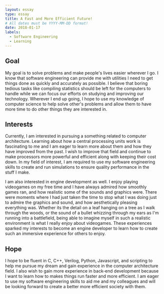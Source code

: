 ```yaml
---
layout: essay
type: essay
title: A Fast and More Efficient Future!
# All dates must be YYYY-MM-DD format!
date: 2018-01-17
labels:
  - Software Engineering
  - Learning
---
```


## Goal  
My goal is to solve problems and make people's lives easier wherever I go. I know that software engineering can provide me with utilities I need to get things done as quickly and accurately as possible. I believe that boring tedious tasks like compiling statistics should be left for the computers to handle while we can focus our efforts on studying and improving our technology. Wherever I end up going, I hope to use my knowledge of computer science to help solve other's problems and allow them to have more time to do other things they are interested in. 

## Interests  
Currently, I am interested in pursuing a something related to computer architecture. Learning about how a central processing units work is fascinating to me and I am eager to learn more about them and how they have improved from the past. I wish to improve that field and continue to make processors more powerful and efficient along with keeping their cost down. In my field of interest, I am required to use my software engineering skills to create and run simulations to ensure quality performance in the stuff I make.

I am also interested in engine development as well. I enjoy playing videogames on my free time and I have always admired how smoothly  games ran, and how realistic some of the sounds and graphics were. There were moments where I had just taken the time to stop what I was doing just to admire the graphics and sound, and how aesthetically pleasing everything was. Whether its the detail on a leaf hanging on a tree as I walk through the woods, or the sound of a bullet whizzing through my ears as I'm running into a battlefield, being able to imagine myself in such a realistic environment is what I really enjoy about videogames. These experiences sparked my interests to become an engine developer to learn how to create such an immersive experience for others to enjoy.   

## Hope  
I hope to be fluent in C, C++, Verilog, Python, Javascript, and scripting to help me pursue my dream and gain experience in the computer architecture field. I also wish to gain more experience in back-end development because I want to learn how to makes things run faster and more efficient. I am eager to use my software engineering skills to aid me and my colleagues and will be looking forward to create a better more efficient society with them. 
